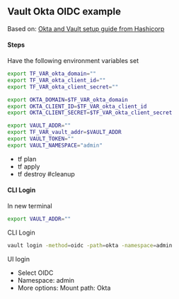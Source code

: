 ## Vault Okta OIDC example

Based on: [Okta and Vault setup guide from Hashicorp](https://developer.hashicorp.com/vault/tutorials/cloud-ops/vault-oidc-okta)


#### Steps

Have the following environment variables set
```bash
export TF_VAR_okta_domain=""
export TF_VAR_okta_client_id=""
export TF_VAR_okta_client_secret=""

export OKTA_DOMAIN=$TF_VAR_okta_domain
export OKTA_CLIENT_ID=$TF_VAR_okta_client_id
export OKTA_CLIENT_SECRET=$TF_VAR_okta_client_secret

export VAULT_ADDR=""
export TF_VAR_vault_addr=$VAULT_ADDR
export VAULT_TOKEN=""
export VAULT_NAMESPACE="admin"

```

- tf plan
- tf apply
- tf destroy #cleanup

#### CLI Login

In new terminal

```bash
export VAULT_ADDR=""
```

CLI Login
```bash
vault login -method=oidc -path=okta -namespace=admin
```

UI login
- Select OIDC
- Namespace: admin
- More options: Mount path: Okta

